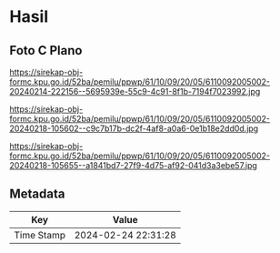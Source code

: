 # Hasil

## Foto C Plano

https://sirekap-obj-formc.kpu.go.id/52ba/pemilu/ppwp/61/10/09/20/05/6110092005002-20240214-222156--5695939e-55c9-4c91-8f1b-7194f7023992.jpg

https://sirekap-obj-formc.kpu.go.id/52ba/pemilu/ppwp/61/10/09/20/05/6110092005002-20240218-105602--c9c7b17b-dc2f-4af8-a0a6-0e1b18e2dd0d.jpg

https://sirekap-obj-formc.kpu.go.id/52ba/pemilu/ppwp/61/10/09/20/05/6110092005002-20240218-105655--a1841bd7-27f9-4d75-af92-041d3a3ebe57.jpg


## Metadata

| Key        | Value               |
| ---------- | ------------------- |
| Time Stamp | 2024-02-24 22:31:28 |



